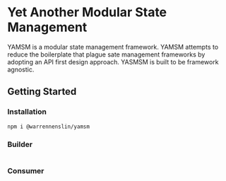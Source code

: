 # Yet Another Modular State Management
YAMSM is a modular state management framework. YAMSM attempts to reduce the boilerplate that plague sate management frameworks by adopting an API first design approach. YASMSM is built to be framework agnostic.
## Getting Started
### Installation
```sh
npm i @warrennenslin/yamsm
```
### Builder
```javascript
```
### Consumer